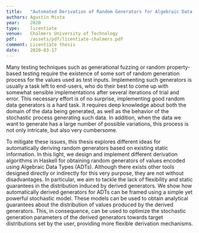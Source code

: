 ```yaml
---
title:   "Automated Derivation of Random Generators for Algebraic Data Types"
authors: Agustín Mista
year:    2020
type:    licentiate
venue:   Chalmers University of Technology
pdf:     /assets/pdf/licentiate-chalmers.pdf
comment: Licentiate thesis
date:    2020-03-17
---
```


Many testing techniques such as generational fuzzing or random property-based testing require the existence of some sort of random generation process for the values used as test inputs. Implementing such generators is usually a task left to end-users, who do their best to come up with somewhat sensible implementations after several iterations of trial and error. This necessary effort is of no surprise, implementing good random data generators is a hard task. It requires deep knowledge about both the domain of the data being generated, as well as the behavior of the stochastic process generating such data. In addition, when the data we want to generate has a large number of possible variations, this process is not only intricate, but also very cumbersome.

To mitigate these issues, this thesis explores different ideas for automatically deriving random generators based on existing static information. In this light, we design and implement different derivation algorithms in Haskell for obtaining random generators of values encoded using Algebraic Data Types (ADTs). Although there exists other tools designed directly or indirectly for this very purpose, they are not without disadvantages. In particular, we aim to tackle the lack of flexibility and static guarantees in the distribution induced by derived generators. We show how automatically derived generators for ADTs can be framed using a simple yet powerful stochastic model. These models can be used to obtain analytical guarantees about the distribution of values produced by the derived generators. This, in consequence, can be used to optimize the stochastic generation parameters of the derived generators towards target distributions set by the user, providing more flexible derivation mechanisms.
